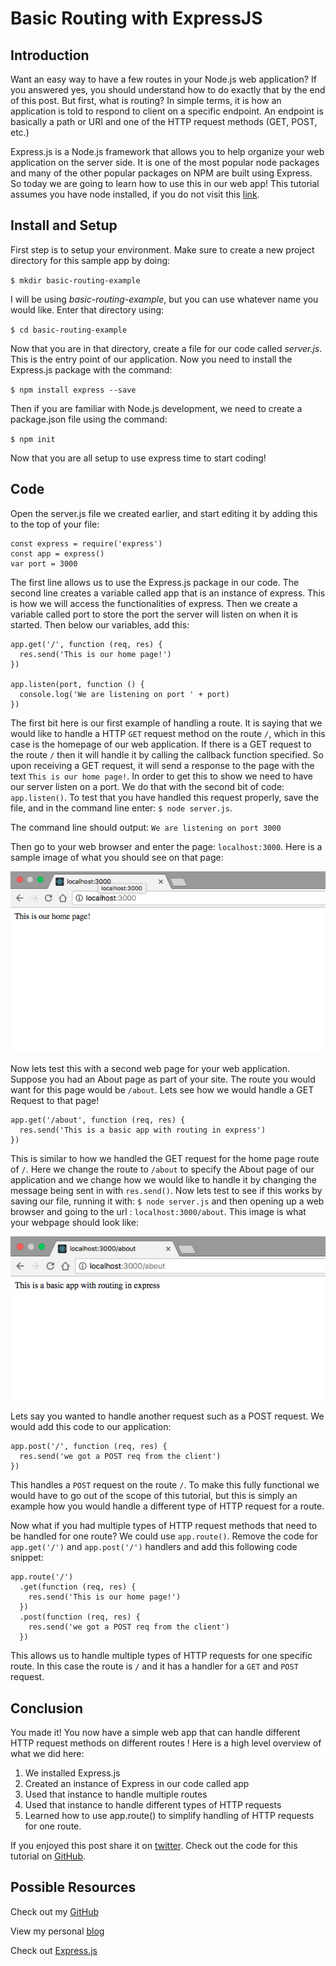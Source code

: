 # Basic Routing with ExpressJS

## Introduction

Want an easy way to have a few routes in your Node.js web application? If you answered yes, you should understand how to do exactly that by the end of this post.  But first, what is routing? In simple terms, it is how an application is told to respond to client on a specific endpoint.  An endpoint is basically a path or URI and one of the HTTP request methods (GET, POST, etc.) 

Express.js is a Node.js framework that allows you to help organize your web application on the server side.  It is one of the most popular node packages and many of the other popular packages on NPM are built using Express. So today we are going to learn how to use this in our web app! This tutorial assumes you have node installed, if you do not visit this [link][nodeInstall].

## Install and Setup
First step is to setup your environment.  Make sure to create a new project directory for this sample app by doing:

 `$ mkdir basic-routing-example`
 
I will be using *basic-routing-example*, but you can use whatever name you would like.  Enter that directory using:

 `$ cd basic-routing-example`
 
 Now that you are in that directory, create a file for our code called *server.js*.  This is the entry point of our application.  Now you need to install the Express.js package with the command:
 
 `$ npm install express --save`
 
 Then if you are familiar  with Node.js development, we need to create a package.json file using the command:
 
 `$ npm init`
 
 Now that you are all setup to use express time to start coding!

## Code

Open the server.js file we created earlier, and start editing it by adding this to the top of your file:

```
const express = require('express')
const app = express()
var port = 3000
```

The first line allows us to use the Express.js package in our code.  The second line creates a variable called app that is an instance of express.  This is how we will access the functionalities of express.  Then we create a variable called port to store the port the server will listen on when it is started. Then below our variables, add this:

```
app.get('/', function (req, res) {
  res.send('This is our home page!')
})

app.listen(port, function () {
  console.log('We are listening on port ' + port)
})
```

The first bit here is our first example of handling a route.  It is saying that we would like to handle a HTTP `GET` request method on the route `/`, which in this case is the homepage of our web application.  If there is a GET request to the route `/` then it will handle it by calling the callback function specified.  So upon receiving a GET request, it will send a response to the page with the text `This is our home page!`.  In order to get this to show we need to have our server listen on a port.  We do that with the second bit of code: `app.listen()`.  To test that you have handled this request properly, save the file, and in the command line enter:
`$ node server.js`.

The command line should output:
`We are listening on port 3000`

Then go to your web browser and enter the page:
`localhost:3000`.
Here is a sample image of what you should see on that page:

![GET_reqImage](https://github.com/acucciniello/BlogPostImages/blob/master/Basic-Routing-ExpressJS/GET_req.png)

Now lets test this with a second web page for your web application. Suppose you had an About page as part of your site.  The route you would want for this page would be `/about`.  Lets see how we would handle a GET Request to that page!

```
app.get('/about', function (req, res) {
  res.send('This is a basic app with routing in express')
})
```

This is similar to how we handled the GET request for the home page route of `/`.  Here we change the route to `/about` to specify the About page of our application and we change how we would like to handle it by changing the message being sent in with `res.send()`.  Now lets test to see if this works by saving our file, running it with: 
`$ node server.js` and then opening up a web browser and going to the url : `localhost:3000/about`.  This image is what your webpage should look like:

![GET_aboutImage](https://github.com/acucciniello/BlogPostImages/blob/master/Basic-Routing-ExpressJS/GET_about.png)

Lets say you wanted to handle another request such as a POST request.  We would add this code to our application:

```
app.post('/', function (req, res) {
  res.send('we got a POST req from the client')
})
```

This handles a `POST` request on the route `/`.  To make this fully functional we would have to go out of the scope of this tutorial, but this is simply an example how you would handle a different type of HTTP request for a route.  

Now what if you had multiple types of HTTP request methods that need to be handled for one route? We could use `app.route()`.  Remove the code for `app.get('/')` and `app.post('/')` handlers and add this following code snippet:

```
app.route('/')
  .get(function (req, res) {
    res.send('This is our home page!')
  })
  .post(function (req, res) {
    res.send('we got a POST req from the client')
  })
```

This allows us to handle multiple types of HTTP requests for one specific route.  In this case the route is `/` and it has a handler for a `GET` and `POST` request.  

## Conclusion 

You made it! You now have a simple web app that can handle different HTTP request methods on different routes ! Here is a high level overview of what we did here:

1. We installed Express.js
2. Created an instance of Express in our code called app
3. Used that instance to handle multiple routes
4. Used that instance to handle different types of HTTP requests
5. Learned how to use app.route() to simplify handling of HTTP requests for one route.

If you enjoyed this post share it on [twitter][twit]. Check out the code for this tutorial on [GitHub][gitRepo]. 

## Possible Resources

Check out my [GitHub][mainGit]

View my personal [blog][pblog]

Check out [Express.js][expressjs]


[nodeInstall]:  https://nodejs.org/en/download/
[twit]: https://twitter.com/
[gitRepo]: https://github.com/acucciniello/basic-routing-express
[mainGit]: https://github.com/acucciniello/
[expressjs]: http://expressjs.com/
[pblog]: http://www.acucciniello.com/